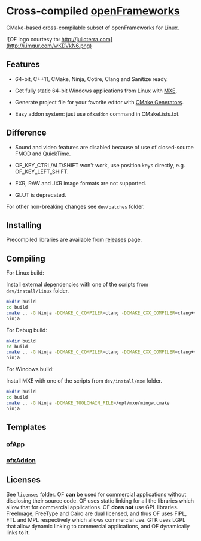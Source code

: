 Cross-compiled [openFrameworks][1]
==================================

CMake-based cross-compilable subset of openFrameworks for Linux.

![OF logo courtesy to: http://julioterra.com](http://i.imgur.com/wKDVkN6.png)


Features
--------

 - 64-bit, C++11, CMake, Ninja, Cotire, Clang and Sanitize ready.

 - Get fully static 64-bit Windows applications from Linux with [MXE][2].

 - Generate project file for your favorite editor with [CMake Generators][3].
 
 - Easy addon system: just use `ofxaddon` command in CMakeLists.txt.


Difference
----------

 - Sound and video features are disabled because of use of closed-source FMOD and QuickTime.

 - OF_KEY_CTRL/ALT/SHIFT won't work, use position keys directly, e.g. OF_KEY_LEFT_SHIFT.

 - EXR, RAW and JXR image formats are not supported.

 - GLUT is deprecated.

For other non-breaking changes see `dev/patches` folder.


Installing
----------

Precompiled libraries are available from [releases][4] page.


Compiling
---------

For Linux build:

Install external dependencies with one of the scripts from `dev/install/linux` folder.

```bash
mkdir build
cd build
cmake .. -G Ninja -DCMAKE_C_COMPILER=clang -DCMAKE_CXX_COMPILER=clang++
ninja
```

For Debug build:

```bash
mkdir build
cd build
cmake .. -G Ninja -DCMAKE_C_COMPILER=clang -DCMAKE_CXX_COMPILER=clang++ -DCMAKE_BUILD_TYPE=Debug
ninja
```

For Windows build:

Install MXE with one of the scripts from `dev/install/mxe` folder.

```bash
mkdir build
cd build
cmake .. -G Ninja -DCMAKE_TOOLCHAIN_FILE=/opt/mxe/mingw.cmake
ninja
```


Templates
---------

### [ofApp][5]
### [ofxAddon][6]


Licenses
--------

See `licenses` folder. OF **can** be used for commercial applications without disclosing their source code. OF uses static linking for all the libraries which allow that for commercial applications. OF **does not** use GPL libraries. FreeImage, FreeType and Cairo are dual licensed, and thus OF uses FIPL, FTL and MPL respectively which allows commercial use. GTK uses LGPL that allow dynamic linking to commercial applications, and OF dynamically links to it.


  [1]: https://github.com/openframeworks/openFrameworks
  [2]: http://mxe.cc
  [3]: http://www.cmake.org/cmake/help/v3.0/manual/cmake-generators.7.html#extra-generators
  [4]: https://github.com/procedural/of/releases
  [5]: https://github.com/procedural/ofApp
  [6]: https://github.com/procedural/ofxAddon

